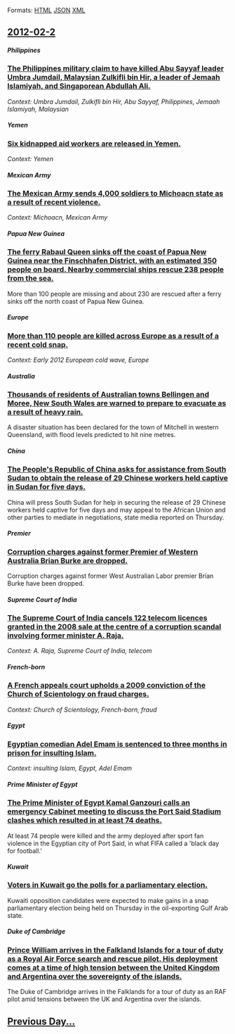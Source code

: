 
Formats: [HTML](2012/02/2/index.html)  [JSON](2012/02/2/index.json)  [XML](2012/02/2/index.xml)  

## [2012-02-2](/news/2012/02/2/index.md)

##### Philippines
### [The Philippines military claim to have killed Abu Sayyaf leader Umbra Jumdail, Malaysian Zulkifli bin Hir, a leader of Jemaah Islamiyah, and Singaporean Abdullah Ali. ](/news/2012/02/2/the-philippines-military-claim-to-have-killed-abu-sayyaf-leader-umbra-jumdail-malaysian-zulkifli-bin-hir-a-leader-of-jemaah-islamiyah-and.md)
_Context: Umbra Jumdail, Zulkifli bin Hir, Abu Sayyaf, Philippines, Jemaah Islamiyah, Malaysian_

##### Yemen
### [Six kidnapped aid workers are released in Yemen. ](/news/2012/02/2/six-kidnapped-aid-workers-are-released-in-yemen.md)
_Context: Yemen_

##### Mexican Army
### [The Mexican Army sends 4,000 soldiers to Michoacn state as a result of recent violence. ](/news/2012/02/2/the-mexican-army-sends-4-000-soldiers-to-michoacan-state-as-a-result-of-recent-violence.md)
_Context: Michoacn, Mexican Army_

##### Papua New Guinea
### [The ferry Rabaul Queen sinks off the coast of Papua New Guinea near the Finschhafen District, with an estimated 350 people on board. Nearby commercial ships rescue 238 people from the sea. ](/news/2012/02/2/the-ferry-rabaul-queen-sinks-off-the-coast-of-papua-new-guinea-near-the-finschhafen-district-with-an-estimated-350-people-on-board-nearby.md)
More than 100 people are missing and about 230 are rescued after a ferry sinks off the north coast of Papua New Guinea.

##### Europe
### [More than 110 people are killed across Europe as a result of a recent cold snap. ](/news/2012/02/2/more-than-110-people-are-killed-across-europe-as-a-result-of-a-recent-cold-snap.md)
_Context: Early 2012 European cold wave, Europe_

##### Australia
### [Thousands of residents of Australian towns Bellingen and Moree, New South Wales are warned to prepare to evacuate as a result of heavy rain. ](/news/2012/02/2/thousands-of-residents-of-australian-towns-bellingen-and-moree-new-south-wales-are-warned-to-prepare-to-evacuate-as-a-result-of-heavy-rain.md)
A disaster situation has been declared for the town of Mitchell in western Queensland, with flood levels predicted to hit nine metres.

##### China
### [The People's Republic of China asks for assistance from South Sudan to obtain the release of 29 Chinese workers held captive in Sudan for five days. ](/news/2012/02/2/the-people-s-republic-of-china-asks-for-assistance-from-south-sudan-to-obtain-the-release-of-29-chinese-workers-held-captive-in-sudan-for-fi.md)
China will press South Sudan for help in securing the release of 29 Chinese workers held captive for five days and may appeal to the African Union and other parties to mediate in negotiations, state media reported on Thursday.

##### Premier
### [Corruption charges against former Premier of Western Australia Brian Burke are dropped. ](/news/2012/02/2/corruption-charges-against-former-premier-of-western-australia-brian-burke-are-dropped.md)
Corruption charges against former West Australian Labor premier Brian Burke have been dropped.

##### Supreme Court of India
### [The Supreme Court of India cancels 122 telecom licences granted in the 2008 sale at the centre of a corruption scandal involving former minister A. Raja. ](/news/2012/02/2/the-supreme-court-of-india-cancels-122-telecom-licences-granted-in-the-2008-sale-at-the-centre-of-a-corruption-scandal-involving-former-mini.md)
_Context: A. Raja, Supreme Court of India, telecom_

##### French-born
### [A French appeals court upholds a 2009 conviction of the Church of Scientology on fraud charges. ](/news/2012/02/2/a-french-appeals-court-upholds-a-2009-conviction-of-the-church-of-scientology-on-fraud-charges.md)
_Context: Church of Scientology, French-born, fraud_

##### Egypt
### [Egyptian comedian Adel Emam is sentenced to three months in prison for insulting Islam. ](/news/2012/02/2/egyptian-comedian-adel-emam-is-sentenced-to-three-months-in-prison-for-insulting-islam.md)
_Context: insulting Islam, Egypt, Adel Emam_

##### Prime Minister of Egypt
### [The Prime Minister of Egypt Kamal Ganzouri calls an emergency Cabinet meeting to discuss the Port Said Stadium clashes which resulted in at least 74 deaths. ](/news/2012/02/2/the-prime-minister-of-egypt-kamal-ganzouri-calls-an-emergency-cabinet-meeting-to-discuss-the-port-said-stadium-clashes-which-resulted-in-at.md)
At least 74 people were killed and the army deployed after sport fan violence in the Egyptian city of Port Said, in what FIFA called a &#039;black day for football.&#039;

##### Kuwait
### [Voters in Kuwait go the polls for a parliamentary election. ](/news/2012/02/2/voters-in-kuwait-go-the-polls-for-a-parliamentary-election.md)
Kuwaiti opposition candidates were expected to make gains in a snap parliamentary election being held on Thursday in the oil-exporting Gulf Arab state.

##### Duke of Cambridge
### [Prince William arrives in the Falkland Islands for a tour of duty as a Royal Air Force search and rescue pilot. His deployment comes at a time of high tension between the United Kingdom and Argentina over the sovereignty of the islands. ](/news/2012/02/2/prince-william-arrives-in-the-falkland-islands-for-a-tour-of-duty-as-a-royal-air-force-search-and-rescue-pilot-his-deployment-comes-at-a-ti.md)
The Duke of Cambridge arrives in the Falklands for a tour of duty as an RAF pilot amid tensions between the UK and Argentina over the islands.

## [Previous Day...](/news/2012/02/1/index.md)


